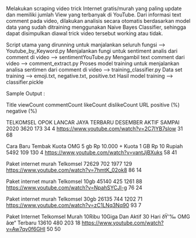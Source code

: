 Melakukan scraping video trick Internet gratis/murah yang paling update dan memiliki jumlah View yang terbanyak di YouTube. 
Dari informasi text comment pada video, dilakukan analisis secara otomatis berdasarkan model data yang sudah ditraining menggunakan Naive Bayes Classifier, sehingga dapat disimpulkan diawal trick video tersebut working atau tidak.

Script utama yang dirunning untuk manjalankan seluruh fungsi --> Youtube_by_Keyword.py 
Menjalankan fungi untuk sentiment analis dari comment di video --> sentimentYouTube.py
Mengambil text comment dari video --> comment_extract.py
Proses model training untuk menjalankan analisa sentimen dari comment di video --> training_classifier.py
Data set training --> emoji.txt, negative.txt, positive.txt
Hasil model training --> classifier.pickle


Sample Output :

Title	viewCount	commentCount	likeCount	dislikeCount	URL	positive (%)	negative (%)

TELKOMSEL OPOK LANCAR JAYA TERBARU DESEMBER AKTIF SAMPAI 2020	3620	173	34	4	https://www.youtube.com/watch?v=2C7lYB7slow	31	68

Cara Baru Tembak Kuota OMG 5 gb Rp 10.000 + Kuota 1 GB Rp 10 Rupiah	5492	109	130	4	https://www.youtube.com/watch?v=vantJjBXuks	58	41

Paket internet murah Telkomsel	72629	702	1977	129	https://www.youtube.com/watch?v=7hmtK_02ok8	86	14

Paket internet murah Telkomsel 10gb	45140	425	1261	88	https://www.youtube.com/watch?v=NpahSYCJl-g	76	24

Paket internet murah Telkomsel 30gb	26135	744	1202	71	https://www.youtube.com/watch?v=zC1LNq3Nq90	93	7

Paket Internet Telkomsel Murah 10Ribu 10Giga Dan Aktif 30 Hari ðŸ‘‰ OMG âœ“ Terbaru	13610	480	203	18	https://www.youtube.com/watch?v=Aw7qy0f6GHI	50	50
